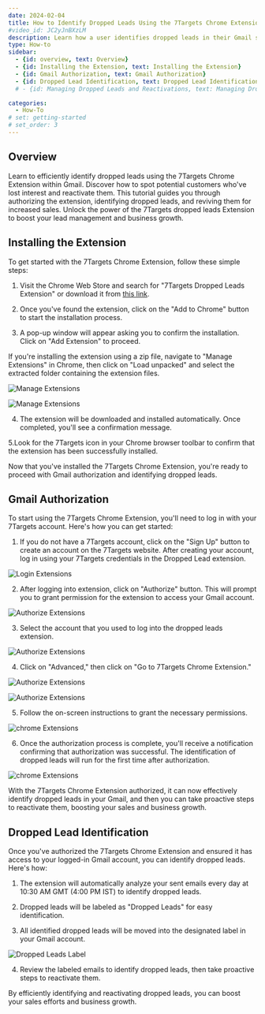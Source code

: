 ```yaml
---
date: 2024-02-04
title: How to Identify Dropped Leads Using the 7Targets Chrome Extension
#video_id: JC2yJnBXzLM
description: Learn how a user identifies dropped leads in their Gmail sent box.
type: How-to
sidebar:
  - {id: overview, text: Overview}
  - {id: Installing the Extension, text: Installing the Extension}
  - {id: Gmail Authorization, text: Gmail Authorization}
  - {id: Dropped Lead Identification, text: Dropped Lead Identification}
  # - {id: Managing Dropped Leads and Reactivations, text: Managing Dropped Leads and Reactivations}

categories:
  - How-To
# set: getting-started
# set_order: 3
---
```


## Overview
Learn to efficiently identify dropped leads using the 7Targets Chrome Extension within Gmail. Discover how to spot potential customers who've lost interest and reactivate them. This tutorial guides you through authorizing the extension, identifying dropped leads, and reviving them for increased sales. Unlock the power of the 7Targets dropped leads Extension to boost your lead management and business growth.

## Installing the Extension
To get started with the 7Targets Chrome Extension, follow these simple steps:

1. Visit the Chrome Web Store and search for "7Targets Dropped Leads Extension" or download it from [this link](https://drive.google.com/file/d/1VFtkfXRdOk0yxZ5GcWcLynKF0MJLbstT/view?usp=drive_link).

2. Once you've found the extension, click on the "Add to Chrome" button to start the installation process.

3. A pop-up window will appear asking you to confirm the installation. Click on "Add Extension" to proceed.

If you're installing the extension using a zip file, navigate to "Manage Extensions" in Chrome, then click on "Load unpacked" and select the extracted folder containing the extension files.

![Manage Extensions](../../images/chromeextension-dist-file.jpg)

![Manage Extensions](../../images/chromeextension-start-extension.jpg)

4. The extension will be downloaded and installed automatically. Once completed, you'll see a confirmation message.

5.Look for the 7Targets icon in your Chrome browser toolbar to confirm that the extension has been successfully installed.

Now that you've installed the 7Targets Chrome Extension, you're ready to proceed with Gmail authorization and identifying dropped leads.

## Gmail Authorization

To start using the 7Targets Chrome Extension, you'll need to log in with your 7Targets account. Here's how you can get started:

1. If you do not have a 7Targets account, click on the "Sign Up" button to create an account on the 7Targets website. After creating your account, log in using your 7Targets credentials in the Dropped Lead extension.

![Login Extensions](../../images/chromeextension-login-page.jpg)

2. After logging into extension, click on "Authorize" button. This will prompt you to grant permission for the extension to access your Gmail account.

![Authorize Extensions](../../images/chromeextension-auth.jpg)

3. Select the account that you used to log into the dropped leads extension.

![Authorize Extensions](../../images/chromeextension-auth-one.jpg)

4. Click on "Advanced," then click on "Go to 7Targets Chrome Extension."

![Authorize Extensions](../../images/chromeextension-auth-two.jpg)

![Authorize Extensions](../../images/chromeextension-auth-three.jpg)

5. Follow the on-screen instructions to grant the necessary permissions.

![chrome Extensions](../../images/chromeextension-auth-grant-permission.jpg)

6. Once the authorization process is complete, you'll receive a notification confirming that authorization was successful. The identification of dropped leads will run for the first time after authorization.

![chrome Extensions](../../images/chromeextension-login.jpg)

With the 7Targets Chrome Extension authorized, it can now effectively identify dropped leads in your Gmail, and then you can take proactive steps to reactivate them, boosting your sales and business growth.

## Dropped Lead Identification

Once you've authorized the 7Targets Chrome Extension and ensured it has access to your logged-in Gmail account, you can identify dropped leads. Here's how:

1. The extension will automatically analyze your sent emails every day at 10:30 AM GMT (4:00 PM IST) to identify dropped leads.

2. Dropped leads will be labeled as "Dropped Leads" for easy identification.

3. All identified dropped leads will be moved into the designated label in your Gmail account.

![Dropped Leads Label](../../images/chromeextension-dropped-Leads-label.jpg)

4. Review the labeled emails to identify dropped leads, then take proactive steps to reactivate them.

By efficiently identifying and reactivating dropped leads, you can boost your sales efforts and business growth.

<!-- ## Managing Dropped Leads and Reactivations -->